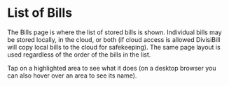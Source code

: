 ﻿# List of Bills

The Bills page is where the list of stored bills is shown. Individual bills may be stored locally, in the cloud, or both (if cloud access is allowed DivisiBill will copy local bills to the cloud for safekeeping). The same page layout is used regardless of the order of the bills in the list.

Tap on a highlighted area to see what it does (on a desktop browser you can also hover over an area to see its name).

<object type=image/svg+xml data="meallistpage.svg" height=400 style="width:90%"></object>
